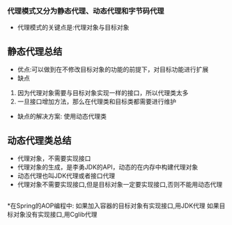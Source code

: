 ### 代理模式又分为静态代理、动态代理和字节码代理
* 代理模式的关键点是:代理对象与目标对象

## 静态代理总结
* 优点:可以做到在不修改目标对象的功能的前提下，对目标功能进行扩展
* 缺点
1. 因为代理对象需要与目标对象实现一样的接口，所以代理类太多
2. 一旦接口增加方法，那么在代理类和目标类都需要进行维护
* 缺点的解决方案: 使用动态代理类

## 动态代理类总结
* 代理对象，不需要实现接口
* 代理对象的生成，是李勇JDK的API，动态的在内存中构建代理对象
* 动态代理也叫JDK代理或者接口代理
* 代理对象不需要实现接口,但是目标对象一定要实现接口,否则不能用动态代理

## 
*在Spring的AOP编程中:
 如果加入容器的目标对象有实现接口,用JDK代理
 如果目标对象没有实现接口,用Cglib代理